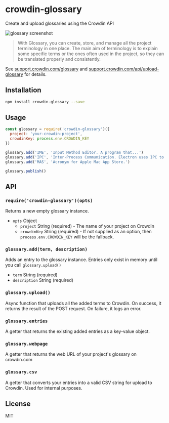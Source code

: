 # crowdin-glossary 

Create and upload glossaries using the Crowdin API

![glossary screenshot](https://user-images.githubusercontent.com/2289/36569408-8a4ad454-17e2-11e8-8a5b-9c394db0eafd.png)

> With Glossary, you can create, store, and manage all the project terminology in one place. The main aim of terminology is to explain some specific terms or the ones often used in the project, so they can be translated properly and consistently.

See
[support.crowdin.com/glossary](https://support.crowdin.com/glossary)
and
[support.crowdin.com/api/upload-glossary](https://support.crowdin.com/api/upload-glossary) for details.

## Installation

```sh
npm install crowdin-glossary --save
```


## Usage

```js
const glossary = require('crowdin-glossary')({
  project: 'your-crowdin-project',
  crowdinKey: process.env.CROWDIN_KEY
})

glossary.add('IME', 'Input Method Editor. A program that...')
glossary.add('IPC', 'Inter-Process Communication. Electron uses IPC to send...')
glossary.add('MAS', 'Acronym for Apple Mac App Store.')

glossary.publish()
```

## API

### `require('crowdin-glossary')(opts)`

Returns a new empty glossary instance.

- `opts` Object
  - `project` String (required) - The name of your project on Crowdin
  - `crowdinKey` String (required) - If not supplied as an option, then `process.env.CROWDIN_KEY` will be the fallback.

### `glossary.add(term, description)`

Adds an entry to the glossary instance. Entries only exist in memory until you
call `glossary.upload()`

- `term` String (required)
- `description` String (required)

### `glossary.upload()`

Async function that uploads all the added terms to Crowdin.
On success, it returns the result of the POST request.
On failure, it logs an error.

### `glossary.entries`

A getter that returns the existing added entries as a key-value object.

### `glossary.webpage`

A getter that returns the web URL of your project's glossary on crowdin.com

### `glossary.csv`

A getter that converts your entries into a valid CSV string for upload to 
Crowdin. Used for internal purposes.

## License

MIT

